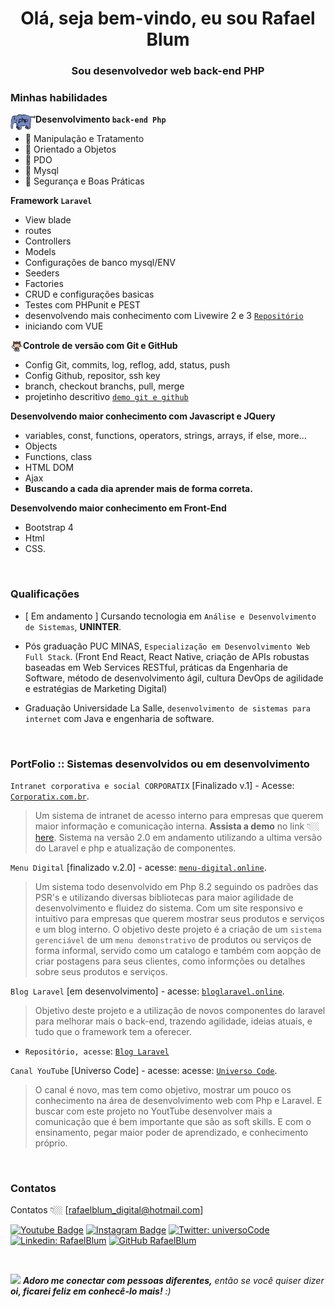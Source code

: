 <h1 align="center">Olá, seja bem-vindo, eu sou Rafael Blum </h1> 
<h3 align="center">Sou desenvolvedor web back-end PHP</h3>


### Minhas habilidades

  **Desenvolvimento `back-end Php`**  <img align='left' src="https://raw.githubusercontent.com/MaruanBO/MaruanBO/master/assets/php.gif" width="40">
  - 🧩 Manipulação e Tratamento
  - 🧩 Orientado a Objetos
  - 🧩 PDO
  - 🧩 Mysql
  - 🧩 Segurança e Boas Práticas

  **Framework `Laravel`**
  - View blade
  - routes
  - Controllers
  - Models
  - Configurações de banco mysql/ENV
  - Seeders
  - Factories
  - CRUD e configurações basicas
  - Testes com PHPunit e PEST
  - desenvolvendo mais conhecimento com Livewire 2 e 3 [`Repositório`](https://github.com/RafaelBlum/livewire-laravel) 
  - iniciando com VUE
  
  **Controle de versão com Git e GitHub** <img align='left' src="https://raw.githubusercontent.com/iCharlesZ/FigureBed/master/img/octocat.gif" width="20">
  - Config Git, commits, log, reflog, add, status, push
  - Config Github, repositor, ssh key
  - branch, checkout branchs, pull, merge
  - projetinho descritivo [`demo git e github`](https://github.com/RafaelBlum/demo-git-github)
  
**Desenvolvendo maior conhecimento com Javascript e JQuery**
  - variables, const, functions, operators, strings, arrays, if else, more...
  - Objects
  - Functions, class
  - HTML DOM
  - Ajax
  - **Buscando a cada dia aprender mais de forma correta.**

**Desenvolvendo maior conhecimento em Front-End**
  - Bootstrap 4
  - Html
  - CSS.

<br/>


### Qualificações

- [ Em andamento ] Cursando tecnologia em `Análise e Desenvolvimento de Sistemas`, **UNINTER**.

- Pós graduação PUC MINAS, `Especialização em Desenvolvimento Web Full Stack`. (Front End React, React Native, criação de APIs robustas baseadas em Web Services RESTful, práticas da Engenharia de Software, método de desenvolvimento ágil, cultura DevOps de agilidade e estratégias de Marketing Digital)

- Graduação Universidade La Salle, `desenvolvimento de sistemas para internet` com Java e engenharia de software.

<br/>

### PortFolio :: Sistemas desenvolvidos ou em desenvolvimento

`Intranet corporativa e social CORPORATIX` [Finalizado v.1] - Acesse: [`Corporatix.com.br`](https://www.corporatix.online/).
> Um sistema de intranet de acesso interno para empresas que querem maior informação e comunicação interna.
> **Assista a demo** no link 👇🏼 [here](https://www.youtube.com/watch?v=R8SYSqY7nAM&t=39s&ab_channel=universocode).
> Sistema na versão 2.0 em andamento utilizando a ultima versão do Laravel e php e atualização de componentes.


`Menu Digital` [finalizado v.2.0] - acesse: [`menu-digital.online`](https://www.menu-digital.online/). 
> Um sistema todo desenvolvido em Php 8.2 seguindo os padrões das PSR's e utilizando diversas bibliotecas para maior agilidade de desenvolvimento e fluidez do sistema.
> Com um site responsivo e intuitivo para empresas que querem mostrar seus produtos e serviços e um blog interno.
> O objetivo deste projeto é a criação de um `sistema gerenciável` de um `menu demonstrativo` de produtos ou serviços de forma informal, servido como um catalogo e também com aopção de criar postagens para seus clientes, como informções ou detalhes sobre seus produtos e serviços.

`Blog Laravel` [em desenvolvimento] - acesse: [`bloglaravel.online`](http://bloglaravel.online/). 
> Objetivo deste projeto e a utilização de novos componentes do laravel para melhorar mais o back-end, trazendo agilidade, ideias atuais, e tudo que o framework tem a oferecer.
- `Repositório, acesse`: [`Blog Laravel`](https://github.com/RafaelBlum/Blog-crud-cms) 


`Canal YouTube` [Universo Code] - acesse: acesse: [`Universo Code`](https://www.youtube.com/channel/UCMvtn8HZ12Ud-sdkY5KzTog). 
> O canal é novo, mas tem como objetivo, mostrar um pouco os conhecimento na área de desenvolvimento web com Php e Laravel.
> E buscar com este projeto no YoutTube desenvolver mais a comunicação que é bem importante que são as soft skills.
> E com o ensinamento, pegar maior poder de aprendizado, e conhecimento próprio.

<br/>

### Contatos

Contatos 👇🏼 [rafaelblum_digital@hotmail.com]

[![Youtube Badge](https://img.shields.io/badge/-Youtube-FF0000?style=flat-square&labelColor=FF0000&logo=youtube&logoColor=white&link=https://www.youtube.com/channel/UCMvtn8HZ12Ud-sdkY5KzTog)](https://www.youtube.com/channel/UCMvtn8HZ12Ud-sdkY5KzTog)
[![Instagram Badge](https://img.shields.io/badge/-rafablum_-violet?style=flat-square&logo=Instagram&logoColor=white&link=https://www.instagram.com/rafablum_/)](https://www.instagram.com/rafablum_/)
[![Twitter: universoCode](https://img.shields.io/twitter/follow/universoCode?style=social)](https://twitter.com/universoCode)
[![Linkedin: RafaelBlum](https://img.shields.io/badge/-RafaelBlum-blue?style=flat-square&logo=Linkedin&logoColor=white&link=https://www.linkedin.com/in/rafael-blum-378656285/)](https://www.linkedin.com/in/rafael-blum-378656285/)
[![GitHub RafaelBlum](https://img.shields.io/github/followers/RafaelBlum?label=follow&style=social)](https://github.com/RafaelBlum)

<br/>

<img src="https://media.giphy.com/media/LnQjpWaON8nhr21vNW/giphy.gif" width="60"> <em><b>Adoro me conectar com pessoas diferentes,</b> então se você quiser dizer <b>oi, ficarei feliz em conhecê-lo mais!</b> :)</em>


